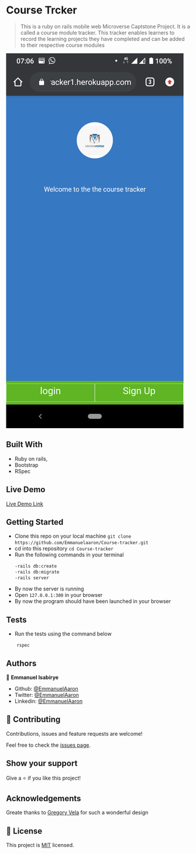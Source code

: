 # Course Trcker

> This is a ruby on rails mobile web Microverse Captstone Project. It is a called a course module tracker. This tracker enables learners to record the learning projects they have completed and can be added to their respective course modules

![screenshot](app/assets/images/Screenshot_20201014-070634.png)

## Built With

- Ruby on rails,
- Bootstrap
- RSpec

## Live Demo

[Live Demo Link](https://course-tracker1.herokuapp.com/)


## Getting Started
- Clone this repo on your local machine
    `git clone https://github.com/Emmanuelaaron/Course-tracker.git`
- cd into this repository
    `cd Course-tracker`
- Run the following commands in your terminal
    ```-bundle install
    -rails db:create
    -rails db:migrate
    -rails server
    ```
- By now the server is running
- Open `127.0.0.1:300` in your browser
- By now the program should have been launched in your browser

## Tests
- Run the tests using the command below
```
    rspec
```
## Authors

👤 **Emmanuel Isabirye**

- Github: [@EmmanuelAaron](https://github.com/Emmanuelaaron)
- Twitter: [@EmmanuelAaron](https://twitter.com/EmmanuelIsabir1)
- Linkedin: [@EmmanuelAaron](https://www.linkedin.com/in/fullstackwebdev-emma/)


## 🤝 Contributing

Contributions, issues and feature requests are welcome!

Feel free to check the [issues page](https://github.com/Emmanuelaaron/transactions/issues).

## Show your support

Give a ⭐️ if you like this project!

## Acknowledgements

Greate thanks to [Gregory Vela](https://www.behance.net/gregoirevella) for such a wonderful design


## 📝 License

This project is [MIT](lic.url) licensed. 
